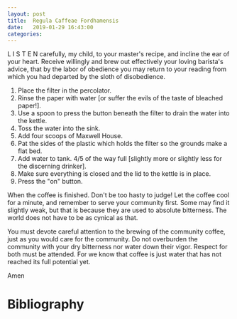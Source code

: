 ```yaml
---
layout: post
title:  Regula Caffeae Fordhamensis
date:   2019-01-29 16:43:00
categories:
--- 
```




L I S T E N  carefully, my child,
to your master's recipe,
and incline the ear of your heart.
Receive willingly and brew out effectively 
your loving barista's advice, 
that by the labor of obedience 
you may return to your reading 
from which you had departed by the sloth of disobedience. 



1. Place the filter in the percolator.
2. Rinse the paper with water [or suffer the evils of the taste of bleached paper!].
3. Use a spoon to press the button beneath the filter to drain the water into the kettle.
4. Toss the water into the sink.
5. Add four scoops of Maxwell House.
6. Pat the sides of the plastic which holds the filter so the grounds make a flat bed. 
7. Add water to tank. 4/5 of the way full [slightly more or slightly less for the discerning drinker].
8. Make sure everything is closed and the lid to the kettle is in place.
9. Press the "on" button. 


When the coffee is finished. Don't be too hasty to judge! Let the coffee cool for a minute, and remember to serve your community first. 
Some may find it slightly weak, but that is because they are used to absolute bitterness. The world does not have to be as cynical as that. 

You must devote careful attention to the brewing of the community coffee, just as you would care for the community. Do not overburden the community with your dry bitterness nor water down their vigor. Respect for both must be attended. 
For we know that coffee is just water that has not reached its full potential yet. 


Amen



# Bibliography
